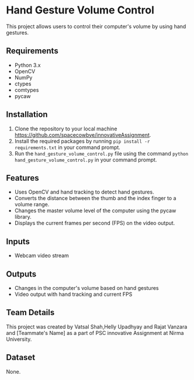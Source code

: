 # Hand Gesture Volume Control

This project allows users to control their computer's volume by using hand gestures. 

## Requirements
- Python 3.x
- OpenCV
- NumPy
- ctypes
- comtypes
- pycaw

## Installation
1. Clone the repository to your local machine https://github.com/spacecowbye/innovativeAssignment.
2. Install the required packages by running `pip install -r requirements.txt` in your command prompt.
3. Run the `hand_gesture_volume_control.py` file using the command `python hand_gesture_volume_control.py` in your command prompt.

## Features
- Uses OpenCV and hand tracking to detect hand gestures.
- Converts the distance between the thumb and the index finger to a volume range.
- Changes the master volume level of the computer using the pycaw library.
- Displays the current frames per second (FPS) on the video output.

## Inputs
- Webcam video stream

## Outputs
- Changes in the computer's volume based on hand gestures
- Video output with hand tracking and current FPS

## Team Details
This project was created by 
Vatsal Shah,Helly Upadhyay and Rajat Vanzara and [Teammate's Name] as a part of PSC innovative Assignment at Nirma 
University.

## Dataset
None.

